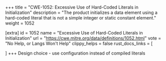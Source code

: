 +++
title = "CWE-1052: Excessive Use of Hard-Coded Literals in Initialization"
description	= "The product initializes a data element using a hard-coded literal that is not a simple integer or static constant element."
weight = 1052

[extra]
id = 1052
name = "Excessive Use of Hard-Coded Literals in Initialization"
url = "https://cwe.mitre.org/data/definitions/1052.html"
vote = "No Help, or Langs Won't Help"
clippy_helps = false
rust_docs_links = [
	
]
+++
Design choice - use configuration instead of compiled literals
